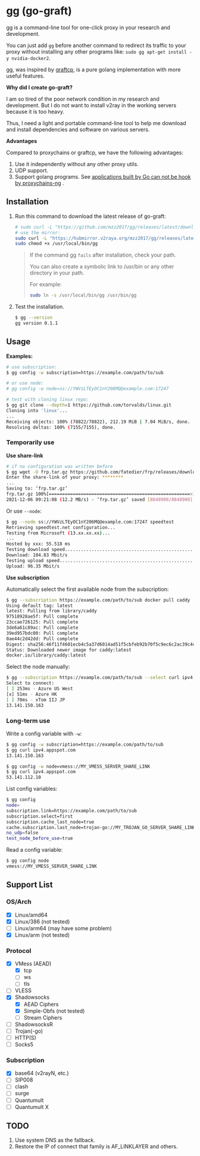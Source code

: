 # gg (go-graft)

gg is a command-line tool for one-click proxy in your research and development.

You can just add `gg` before another command to redirect its traffic to your proxy without installing any other
programs like: `sudo gg apt-get install -y nvidia-docker2`.

gg, was inspired by [graftcp](https://github.com/hmgle/graftcp), is a pure golang implementation with more useful
features.

**Why did I create go-graft?**

I am so tired of the poor network condition in my research and development. But I do not want to install v2ray in the
working servers because it is too heavy.

Thus, I need a light and portable command-line tool to help me download and install dependencies and software on various
servers.

**Advantages**

Compared to proxychains or graftcp, we have the following advantages:

1. Use it independently without any other proxy utils.
2. UDP support.
3. Support golang programs.
   See [applications built by Go can not be hook by proxychains-ng](https://github.com/rofl0r/proxychains-ng/issues/199)
   .

## Installation

1. Run this command to download the latest release of go-graft:

    ```bash
    # sudo curl -L "https://github.com/mzz2017/gg/releases/latest/download/gg-$(uname -s)-$(uname -m)" -o /usr/local/bin/gg
    # use the mirror:
    sudo curl -L "https://hubmirror.v2raya.org/mzz2017/gg/releases/latest/download/gg-$(uname -s)-$(uname -m)" -o /usr/local/bin/gg
    sudo chmod +x /usr/local/bin/gg
    ```

   > If the command gg `fails` after installation, check your path.
   >
   > You can also create a symbolic link to /usr/bin or any other directory in your path.
   >
   > For example:
   >
   > ```bash
    > sudo ln -s /usr/local/bin/gg /usr/bin/gg
    > ```
2. Test the installation.
   ```bash
   $ gg --version
   gg version 0.1.1
   ```

## Usage

**Examples:**

```bash
# use subscription:
$ gg config -w subscription=https://example.com/path/to/sub

# or use node:
# gg config -w node=ss://YWVzLTEyOC1nY206MQ@example.com:17247

# test with cloning linux repo:
$ gg git clone --depth=1 https://github.com/torvalds/linux.git
Cloning into 'linux'...
...
Receiving objects: 100% (78822/78822), 212.19 MiB | 7.04 MiB/s, done.
Resolving deltas: 100% (7155/7155), done.
```

### Temporarily use

**Use share-link**

```bash
# if no configuration was written before
$ gg wget -O frp.tar.gz https://github.com/fatedier/frp/releases/download/v0.38.0/frp_0.38.0_linux_amd64.tar.gz
Enter the share-link of your proxy: ********
...
Saving to: ‘frp.tar.gz’
frp.tar.gz 100%[=====================================================>] 8.44M 12.2MB/s in 0.7s    
2021-12-06 09:21:08 (12.2 MB/s) - ‘frp.tar.gz’ saved [8848900/8848900]
```

Or use `--node`:

```bash
$ gg --node ss://YWVzLTEyOC1nY206MQ@example.com:17247 speedtest
Retrieving speedtest.net configuration...
Testing from Microsoft (13.xx.xx.xx)...
...
Hosted by xxx: 55.518 ms
Testing download speed................................................................................
Download: 104.83 Mbit/s
Testing upload speed......................................................................................................
Upload: 96.35 Mbit/s
```

**Use subscription**

Automatically select the first available node from the subscription:

```bash
$ gg --subscription https://example.com/path/to/sub docker pull caddy
Using default tag: latest
latest: Pulling from library/caddy
97518928ae5f: Pull complete
23ccae726125: Pull complete
3de6a61c89ac: Pull complete
39ed957bdc00: Pull complete
0ae44c2d42dd: Pull complete
Digest: sha256:46f11f4601ecb4c5a37d6014ad51f5cbfeb92b70f5c9ec6c2ac39c4c1a325588
Status: Downloaded newer image for caddy:latest
docker.io/library/caddy:latest
```

Select the node manually:

```bash
$ gg --subscription https://example.com/path/to/sub --select curl ipv4.appspot.com
Select to connect:
[ ] 253ms - Azure US West
[x] 51ms - Azure HK
[ ] 70ms - xTom IIJ JP
13.141.150.163
```

### Long-term use

Write a config variable with `-w`:

```bash
$ gg config -w subscription=https://example.com/path/to/sub
$ gg curl ipv4.appspot.com
13.141.150.163
```

```bash
$ gg config -w node=vmess://MY_VMESS_SERVER_SHARE_LINK
$ gg curl ipv4.appspot.com
53.141.112.10
```

List config variables:

```bash
$ gg config
node=
subscription.link=https://example.com/path/to/sub
subscription.select=first
subscription.cache_last_node=true
cache.subscription.last_node=trojan-go://MY_TROJAN_GO_SERVER_SHARE_LINK
no_udp=false
test_node_before_use=true
```

Read a config variable:

```bash
$ gg config node
vmess://MY_VMESS_SERVER_SHARE_LINK
```

## Support List

### OS/Arch

- [x] Linux/amd64
- [x] Linux/386 (not tested)
- [ ] Linux/arm64 (may have some problem)
- [x] Linux/arm (not tested)

### Protocol

- [x] VMess (AEAD)
    - [x] tcp
    - [ ] ws
    - [ ] tls
- [ ] VLESS
- [x] Shadowsocks
    - [x] AEAD Ciphers
    - [x] Simple-Obfs (not tested)
    - [ ] Stream Ciphers
- [ ] ShadowsocksR
- [ ] Trojan(-go)
- [ ] HTTP(S)
- [ ] Socks5

### Subscription

- [x] base64 (v2rayN, etc.)
- [ ] SIP008
- [ ] clash
- [ ] surge
- [ ] Quantumult
- [ ] Quantumult X

## TODO

1. Use system DNS as the fallback.
2. Restore the IP of connect that family is AF_LINKLAYER and others.
